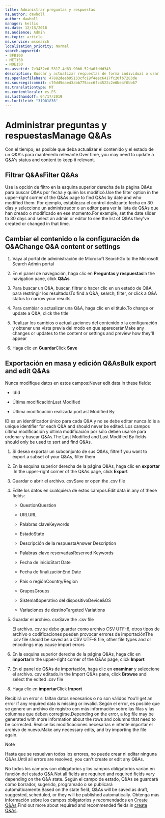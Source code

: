 ```yaml
---
title: Administrar preguntas y respuestas
ms.author: dawholl
author: dawholl
manager: kellis
ms.date: 12/18/2018
ms.audience: Admin
ms.topic: article
ms.service: mssearch
localization_priority: Normal
search.appverid:
- BFB160
- MET150
- MOE150
ms.assetid: 7e3432e6-5317-4d63-90b0-52da6fddd343
description: Buscar y actualizar respuestas de forma individual o usar las herramientas de búsqueda de Microsoft disponibles para editarlas todas a la vez
ms.openlocfilehash: 47882deeb95133cfc19f4eec6417fc20fb7203de
ms.sourcegitcommit: c70dd5eae43abb775acc6fc4522c2e6be4f0bb67
ms.translationtype: MT
ms.contentlocale: es-ES
ms.lasthandoff: 04/17/2019
ms.locfileid: "31901836"
---
```

# <a name="manage-qas"></a><span data-ttu-id="e83ad-103">Administrar preguntas y respuestas</span><span class="sxs-lookup"><span data-stu-id="e83ad-103">Manage Q&As</span></span>

<span data-ttu-id="e83ad-104">Con el tiempo, es posible que deba actualizar el contenido y el estado de un Q&A's para mantenerlo relevante.</span><span class="sxs-lookup"><span data-stu-id="e83ad-104">Over time, you may need to update a Q&A's status and content to keep it relevant.</span></span>
  
## <a name="filter-qas"></a><span data-ttu-id="e83ad-105">Filtrar Q&As</span><span class="sxs-lookup"><span data-stu-id="e83ad-105">Filter Q&As</span></span>

<span data-ttu-id="e83ad-106">Use la opción de filtro en la esquina superior derecha de la página Q&As para buscar Q&As por fecha y quién los modificó.</span><span class="sxs-lookup"><span data-stu-id="e83ad-106">Use the filter option in the upper-right corner of the Q&As page to find Q&As by date and who modified them.</span></span> <span data-ttu-id="e83ad-107">Por ejemplo, establezca el control deslizante fecha en 30 días y seleccione un administrador o un editor para ver la lista de Q&As que han creado o modificado en ese momento.</span><span class="sxs-lookup"><span data-stu-id="e83ad-107">For example, set the date slider to 30 days and select an admin or editor to see the list of Q&As they've created or changed in that time.</span></span>
  
## <a name="change-qa-content-or-settings"></a><span data-ttu-id="e83ad-108">Cambiar el contenido o la configuración de Q&A</span><span class="sxs-lookup"><span data-stu-id="e83ad-108">Change Q&A content or settings</span></span>

1. <span data-ttu-id="e83ad-109">Vaya al portal de administración de Microsoft Search</span><span class="sxs-lookup"><span data-stu-id="e83ad-109">Go to the Microsoft Search Admin portal</span></span>
    
2. <span data-ttu-id="e83ad-110">En el panel de navegación, haga clic en **Preguntas y respuestas**</span><span class="sxs-lookup"><span data-stu-id="e83ad-110">In the navigation pane, click **Q&As**</span></span>
    
3. <span data-ttu-id="e83ad-111">Para buscar un Q&A, buscar, filtrar o hacer clic en un estado de Q&A para restringir los resultados</span><span class="sxs-lookup"><span data-stu-id="e83ad-111">To find a Q&A, search, filter, or click a Q&A status to narrow your results</span></span>
    
4. <span data-ttu-id="e83ad-112">Para cambiar o actualizar una Q&A, haga clic en el título.</span><span class="sxs-lookup"><span data-stu-id="e83ad-112">To change or update a Q&A, click the title</span></span>
    
5. <span data-ttu-id="e83ad-113">Realizar los cambios o actualizaciones del contenido o la configuración y obtener una vista previa del modo en que aparecerán</span><span class="sxs-lookup"><span data-stu-id="e83ad-113">Make any changes or updates to the content or settings and preview how they'll appear</span></span>
    
6. <span data-ttu-id="e83ad-114">Haga clic en **Guardar**</span><span class="sxs-lookup"><span data-stu-id="e83ad-114">Click **Save**</span></span>
    
## <a name="bulk-export-and-edit-qas"></a><span data-ttu-id="e83ad-115">Exportación en masa y edición Q&As</span><span class="sxs-lookup"><span data-stu-id="e83ad-115">Bulk export and edit Q&As</span></span>

<span data-ttu-id="e83ad-116">Nunca modifique datos en estos campos:</span><span class="sxs-lookup"><span data-stu-id="e83ad-116">Never edit data in these fields:</span></span>
  
- <span data-ttu-id="e83ad-117">Id</span><span class="sxs-lookup"><span data-stu-id="e83ad-117">Id</span></span>
    
- <span data-ttu-id="e83ad-118">Última modificación</span><span class="sxs-lookup"><span data-stu-id="e83ad-118">Last Modified</span></span>
    
- <span data-ttu-id="e83ad-119">Última modificación realizada por</span><span class="sxs-lookup"><span data-stu-id="e83ad-119">Last Modified By</span></span>
    
<span data-ttu-id="e83ad-120">ID es un identificador único para cada Q&A y no se debe editar nunca.</span><span class="sxs-lookup"><span data-stu-id="e83ad-120">Id is a unique identifier for each Q&A and should never be edited.</span></span> <span data-ttu-id="e83ad-121">Los campos última modificación y última modificación por sólo deben usarse para ordenar y buscar Q&As.</span><span class="sxs-lookup"><span data-stu-id="e83ad-121">The Last Modified and Last Modified By fields should only be used to sort and find Q&As.</span></span>
  
1. <span data-ttu-id="e83ad-122">Si desea exportar un subconjunto de sus Q&As, filtre</span><span class="sxs-lookup"><span data-stu-id="e83ad-122">If you want to export a subset of your Q&As, filter them</span></span>
    
2. <span data-ttu-id="e83ad-123">En la esquina superior derecha de la página Q&As, haga clic en **exportar** .</span><span class="sxs-lookup"><span data-stu-id="e83ad-123">In the upper-right corner of the Q&As page, click **Export**</span></span>
    
3. <span data-ttu-id="e83ad-124">Guardar o abrir el archivo. csv</span><span class="sxs-lookup"><span data-stu-id="e83ad-124">Save or open the .csv file</span></span>
    
4. <span data-ttu-id="e83ad-125">Edite los datos en cualquiera de estos campos:</span><span class="sxs-lookup"><span data-stu-id="e83ad-125">Edit data in any of these fields:</span></span>
    
   - <span data-ttu-id="e83ad-126">Question</span><span class="sxs-lookup"><span data-stu-id="e83ad-126">Question</span></span>
    
   - <span data-ttu-id="e83ad-127">URL</span><span class="sxs-lookup"><span data-stu-id="e83ad-127">URL</span></span>
      
   - <span data-ttu-id="e83ad-128">Palabras clave</span><span class="sxs-lookup"><span data-stu-id="e83ad-128">Keywords</span></span>
    
   - <span data-ttu-id="e83ad-129">Estado</span><span class="sxs-lookup"><span data-stu-id="e83ad-129">State</span></span>
    
   - <span data-ttu-id="e83ad-130">Descripción de la respuesta</span><span class="sxs-lookup"><span data-stu-id="e83ad-130">Answer Description</span></span>
    
   - <span data-ttu-id="e83ad-131">Palabras clave reservadas</span><span class="sxs-lookup"><span data-stu-id="e83ad-131">Reserved Keywords</span></span>
    
   - <span data-ttu-id="e83ad-132">Fecha de inicio</span><span class="sxs-lookup"><span data-stu-id="e83ad-132">Start Date</span></span>
    
   - <span data-ttu-id="e83ad-133">Fecha de finalización</span><span class="sxs-lookup"><span data-stu-id="e83ad-133">End Date</span></span>
    
   - <span data-ttu-id="e83ad-134">País o región</span><span class="sxs-lookup"><span data-stu-id="e83ad-134">Country/Region</span></span>
    
   - <span data-ttu-id="e83ad-135">Grupos</span><span class="sxs-lookup"><span data-stu-id="e83ad-135">Groups</span></span>
    
   - <span data-ttu-id="e83ad-136">Sistema&amp;operativo del dispositivo</span><span class="sxs-lookup"><span data-stu-id="e83ad-136">Device&amp;OS</span></span>
    
   - <span data-ttu-id="e83ad-137">Variaciones de destino</span><span class="sxs-lookup"><span data-stu-id="e83ad-137">Targeted Variations</span></span>
    
5. <span data-ttu-id="e83ad-138">Guardar el archivo. csv</span><span class="sxs-lookup"><span data-stu-id="e83ad-138">Save the .csv file</span></span>

    <span data-ttu-id="e83ad-139">El archivo. csv se debe guardar como archivo CSV UTF-8, otros tipos de archivo o codificaciones pueden provocar errores de importación</span><span class="sxs-lookup"><span data-stu-id="e83ad-139">The .csv file should be saved as a CSV UTF-8 file, other file types and or encodings may cause import errors</span></span>
    
6. <span data-ttu-id="e83ad-140">En la esquina superior derecha de la página Q&As, haga clic en **importar**</span><span class="sxs-lookup"><span data-stu-id="e83ad-140">In the upper-right corner of the Q&As page, click **Import**</span></span>
    
7. <span data-ttu-id="e83ad-141">En el panel de Q&As de importación, haga clic en **examinar** y seleccione el archivo. csv editado.</span><span class="sxs-lookup"><span data-stu-id="e83ad-141">In the Import Q&As pane, click **Browse** and select the edited .csv file</span></span> 
    
8. <span data-ttu-id="e83ad-142">Haga clic en **importar**</span><span class="sxs-lookup"><span data-stu-id="e83ad-142">Click **Import**</span></span>
    
<span data-ttu-id="e83ad-143">Recibirá un error si faltan datos necesarios o no son válidos.</span><span class="sxs-lookup"><span data-stu-id="e83ad-143">You'll get an error if any required data is missing or invalid.</span></span> <span data-ttu-id="e83ad-144">Según el error, es posible que se genere un archivo de registro con más información sobre las filas y las columnas que deben corregirse.</span><span class="sxs-lookup"><span data-stu-id="e83ad-144">Depending on the error, a log file may be generated with more information about the rows and columns that need to be corrected.</span></span> <span data-ttu-id="e83ad-145">Realice las modificaciones necesarias e intente importar el archivo de nuevo.</span><span class="sxs-lookup"><span data-stu-id="e83ad-145">Make any necessary edits, and try importing the file again.</span></span>
  
> [!NOTE]
> <span data-ttu-id="e83ad-146">Hasta que se resuelvan todos los errores, no puede crear ni editar ninguna Q&As.</span><span class="sxs-lookup"><span data-stu-id="e83ad-146">Until all errors are resolved, you can't create or edit any Q&As.</span></span> 
  
<span data-ttu-id="e83ad-147">No todos los campos son obligatorios y los campos obligatorios varían en función del estado Q&A.</span><span class="sxs-lookup"><span data-stu-id="e83ad-147">Not all fields are required and required fields vary depending on the Q&A state.</span></span> <span data-ttu-id="e83ad-148">Según el campo de estado, Q&As se guardará como borrador, sugerido, programado o se publicará automáticamente.</span><span class="sxs-lookup"><span data-stu-id="e83ad-148">Based on the state field, Q&As will be saved as draft, suggested, scheduled, or they will be published automatically.</span></span> <span data-ttu-id="e83ad-149">Obtenga más información sobre los campos obligatorios y recomendados en [Create Q&As](create-qas.md).</span><span class="sxs-lookup"><span data-stu-id="e83ad-149">Find out more about required and recommended fields in [create Q&As](create-qas.md).</span></span>

  

